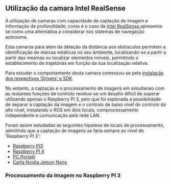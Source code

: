 ## Utilização da camara Intel RealSense
A utilização de camaras com capacidade de captação de imagem e informação de profundidade, como é o caso da [Intel RealSense](./Camara%20Intel%20RealSense.md),apresenta-se como uma alternativa a considerar nos sistemas de navegação autonuma.

Esta camaras para além da deteção da distância aos obstaculos permitem a identificação de marcas estáticas no seu âmbiente, localizando-se a partir a partir das mesmas ou localizar elementos móveis, permitindo o establecimento de trajetórias em função da sua localização relativa.

Para estudar o comportamento desta camara comessou-se pela [instalação dos respectivos 'Drivers' e SDK](./Instalação%20da%20camara%20Intel%20RealSense.md).

No entanto, a captação e o processamento de imagens em simultaneo com as restantes funções de controlo reveluo-se um desafio dificil de superar utilizando apenas o Raspberry PI 3, pelo que foi explorada a possibilidade de separar a captação da imagem e o controlo de baixo nível do controlo da alto nivel, instalando o ROS em dois locais, comprocessamento independente e comunicação pela rede LAN.

Foram assim estudadas as seguintes hipotese de locais de processamento, admitindo que a captação de imagens se faria sempre ao nível do 'Raspberry PI 3':
- [Raspberry PI3](#Processamento-da-Imagem-no-Raspberry-PI-3)
- [Raspberry PI 4](#Processamento-da-Imagem-no-Raspberry-PI-4)
- [PC Portatil]()
- [Carta Nvidia Jetson Nano]()

### Processamento da Imagem no Raspberry PI 3
